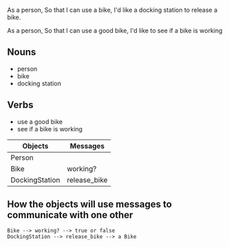 As a person,
So that I can use a bike,
I'd like a docking station to release a bike.

As a person,
So that I can use a good bike,
I'd like to see if a bike is working


## Nouns
- person
- bike
- docking station

## Verbs
- use a good bike
- see if a bike is working


| Objects | Messages |
| --- | ---|
|Person | |
| Bike | working?|
|DockingStation| release_bike |

## How the objects will use messages to communicate with one other
```
Bike --> working? --> true or false
DockingStation --> release_bike --> a Bike
```
